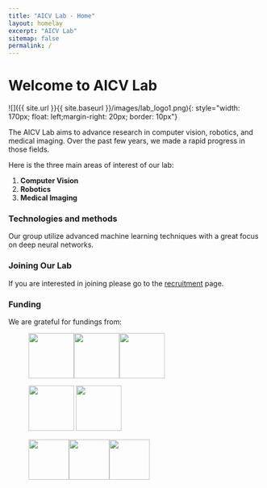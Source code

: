 ```yaml
---
title: "AICV Lab - Home"
layout: homelay
excerpt: "AICV Lab"
sitemap: false
permalink: /
---
```



# Welcome to AICV Lab


![]({{ site.url }}{{ site.baseurl }}/images/lab_logo1.png){: style="width: 170px; float: left;margin-right: 20px; border: 10px"}


The AICV Lab aims to advance research in computer vision, robotics, and medical imaging. Over the past few years, we made a rapid progress in those fields.


Here is the three main areas of interest of our lab:

1. **Computer Vision** 
2. **Robotics**
3. **Medical Imaging**


### Technologies and methods
Our group utilize advanced machine learning techniques with a great focus on deep neural networks. 

<!-- ### Collaborators
We work with closely with numerous collaborators, including Dr. [Michael Kidd](https://poultry-science.uark.edu/people/faculty/uid/mkidd/name/Michael+T.+Kidd/) from Department of Poultry Science,  -->

### Joining Our Lab
If you are interested in joining please go to the [recruitment](recruitment) page.

### Funding
We are grateful for fundings from:
<!-- 
[National Institute of Health](https://www.nimh.nih.gov/) and the [The Simons Foundation Autism Research Initiative](https://www.sfari.org/), the [Autism Science Foundation](https://autismsciencefoundation.org/), and the [Brain & Behavior Research Foundation](https://www.bbrfoundation.org/). -->

<figure class="third">
<img src="{{ site.url }}{{ site.baseurl }}/images/logopic/nih.jpg" style="height: 90px"><img src="{{ site.url }}{{ site.baseurl }}/images/logopic/nsf.jpg" style="height: 90px"><img src="{{ site.url }}{{ site.baseurl }}/images/logopic/cobb.png" style="height: 90px">
  
<img src="{{ site.url }}{{ site.baseurl }}/images/logopic/tyson.png" style="height: 90px"> <img src="{{ site.url }}{{ site.baseurl }}/images/logopic/ai_sustein.webp" style="height: 90px">
  
<img src="{{ site.url }}{{ site.baseurl }}/images/logopic/aviagen.jpg" style="height: 80px"><img src="{{ site.url }}{{ site.baseurl }}/images/logopic/adisseo.jpg" style="height: 80px"><img src="{{ site.url }}{{ site.baseurl }}/images/logopic/winnow.jpg" style="height: 80px">
</figure>






